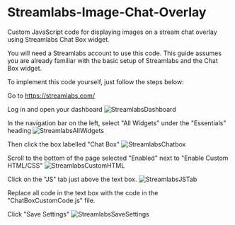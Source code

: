 # Streamlabs-Image-Chat-Overlay
Custom JavaScript code for displaying images on a stream chat overlay using Streamlabs Chat Box widget.

You will need a Streamlabs account to use this code. This guide assumes you are already familiar with the basic setup of Streamlabs and the Chat Box widget.

To implement this code yourself, just follow the steps below:

Go to https://streamlabs.com/

Log in and open your dashboard
![StreamlabsDashboard](https://user-images.githubusercontent.com/17502146/154781201-60516ea7-3945-4ed6-b77a-0c1f0ca3816f.png)

In the navigation bar on the left, select "All Widgets" under the "Essentials" heading
![StreamlabsAllWidgets](https://user-images.githubusercontent.com/17502146/154781198-d5188a9a-9c89-48d7-bd4c-8849032bf80a.png)

Then click the box labelled "Chat Box"
![StreamlabsChatbox](https://user-images.githubusercontent.com/17502146/154781199-3b808281-2e0f-4778-9349-cd427aebb218.png)

Scroll to the bottom of the page selected "Enabled" next to "Enable Custom HTML/CSS"
![StreamlabsCustomHTML](https://user-images.githubusercontent.com/17502146/154781200-81c280fa-e64c-451e-bb27-5e26bde1b716.png)

Click on the "JS" tab just above the text box.
![StreamlabsJSTab](https://user-images.githubusercontent.com/17502146/154781204-1b773650-8470-4462-a7ca-255443fbc023.png)

Replace all code in the text box with the code in the "ChatBoxCustomCode.js" file.

Click "Save Settings"
![StreamlabsSaveSettings](https://user-images.githubusercontent.com/17502146/154781205-7508a1c7-e446-4bb8-a642-b11f3e0457ec.png)
